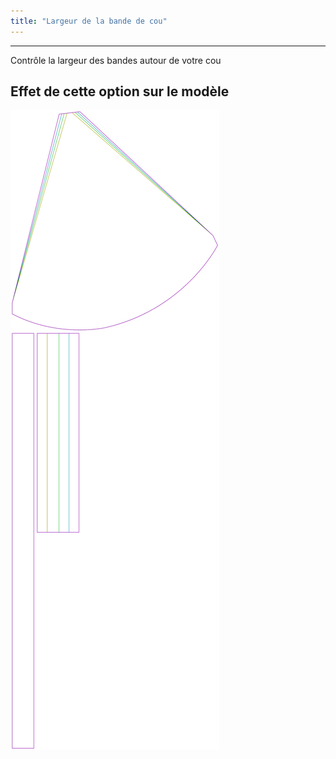 ```yaml
---
title: "Largeur de la bande de cou"
---
```


***

Contrôle la largeur des bandes autour de votre cou

## Effet de cette option sur le modèle

![Cette image montre l'effet de cette option en superposant plusieurs variantes qui ont une valeur différente pour cette option](bee_necktiewidth_sample.svg "Effet de cette option sur le modèle")
